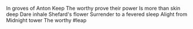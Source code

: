 In groves of Anton Keep
The worthy prove their power
Is more than skin deep
Dare inhale Shefard's flower
Surrender to a fevered sleep
Alight from Midnight tower
The worthy #leap
